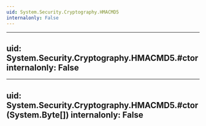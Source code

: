 ```yaml
---
uid: System.Security.Cryptography.HMACMD5
internalonly: False
---
```


---
uid: System.Security.Cryptography.HMACMD5.#ctor
internalonly: False
---

---
uid: System.Security.Cryptography.HMACMD5.#ctor(System.Byte[])
internalonly: False
---
